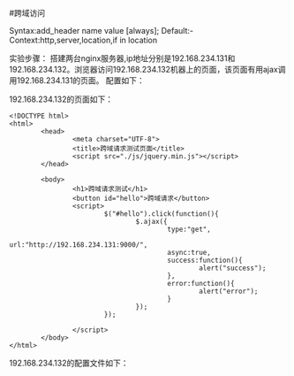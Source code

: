 #跨域访问

Syntax:add_header name value [always];
Default:-
Context:http,server,location,if in location

实验步骤：
搭建两台nginx服务器,ip地址分别是192.168.234.131和192.168.234.132。浏览器访问192.168.234.132机器上的页面，该页面有用ajax调用192.168.234.131的页面。
配置如下：

192.168.234.132的页面如下：
```
<!DOCTYPE html>
<html>
        <head>
                <meta charset="UTF-8">
                <title>跨域请求测试页面</title>
                <script src="./js/jquery.min.js"></script>
        </head>
        
        <body>
                <h1>跨域请求测试</h1>
                <button id="hello">跨域请求</button>
                <script>
                        $("#hello").click(function(){
                                $.ajax({
                                        type:"get",
                                        url:"http://192.168.234.131:9000/",
                                        async:true,
                                        success:function(){
                                                alert("success");
                                        },
                                        error:function(){
                                                alert("error");
                                        }
                                });
                        });
                        
                </script>
        </body>
</html>

```
192.168.234.132的配置文件如下：
```

```
